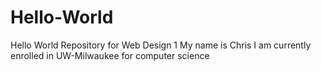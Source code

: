 # Hello-World
Hello World Repository for Web Design 1
My name is Chris
I am currently enrolled in UW-Milwaukee for computer science
